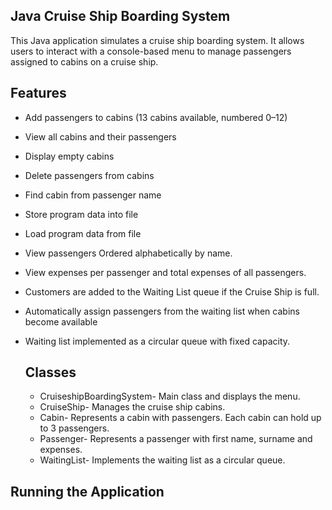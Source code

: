 ## Java Cruise Ship Boarding System ##

This Java application simulates a cruise ship boarding system. It allows users to interact with a console-based menu to manage passengers assigned to cabins on a cruise ship. 

## Features
- Add passengers to cabins (13 cabins available, numbered 0–12)
- View all cabins and their passengers
- Display empty cabins
- Delete passengers from cabins
- Find cabin from passenger name
- Store program data into file
- Load program data from file
- View passengers Ordered alphabetically by name.
- View expenses per passenger and total expenses of all passengers.
- Customers are added to the Waiting List queue if the Cruise Ship is full.
- Automatically assign passengers from the waiting list when cabins become available
- Waiting list implemented as a circular queue with fixed capacity.

  ## Classes
  - CruiseshipBoardingSystem- Main class and displays the menu. 
  - CruiseShip- Manages the cruise ship cabins. 
  - Cabin- Represents a cabin with passengers. Each cabin can hold up to 3 passengers.
  - Passenger- Represents a passenger with first name, surname and expenses.
  - WaitingList- Implements the waiting list as a circular queue. 

## Running the Application
  
  
